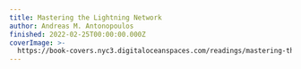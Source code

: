 ```yaml
---
title: Mastering the Lightning Network
author: Andreas M. Antonopoulos
finished: 2022-02-25T00:00:00.000Z
coverImage: >-
  https://book-covers.nyc3.digitaloceanspaces.com/readings/mastering-the-lightning-network-01.jpg
---
```


